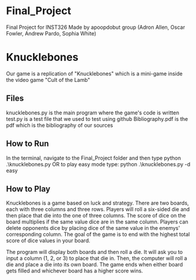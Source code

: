 # Final_Project
Final Project for INST326
Made by apoopdobut group (Adron Allen, Oscar Fowler, Andrew Pardo, Sophia White)

# Knucklebones

Our game is a replication of "Knucklebones" which is a mini-game inside the video game "Cult of the Lamb"

## Files

knucklebones.py is the main program where the game's code is written
test.py is a test file that we used to test using github
Bibliography.pdf is the pdf which is the bibliography of our sources

## How to Run

In the terminal, navigate to the Final_Project folder and then type 
python .\knucklebones.py 
OR
to play easy mode type: python .\knucklebones.py -d easy 

## How to Play

Knucklebones is a game based on luck and strategy. There are two boards, each with three columns and three rows. Players will roll a six-sided die and then place that die into the one of three columns. The score of dice on the board multiplies if the same value dice are in the same column. Players can delete opponents dice by placing dice of the same value in the enemys' corresponding column. The goal of the game is to end with the highest total score of dice values in your board.

The program will display both boards and then roll a die. It will ask you to input a column (1, 2, or 3) to place that die in. Then, the computer will roll a die and place a die into its own board. The game ends when either board gets filled and whichever board has a higher score wins.
